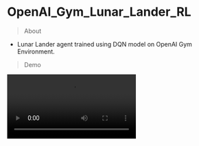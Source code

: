 # OpenAI_Gym_Lunar_Lander_RL

> About

- Lunar Lander agent trained using DQN model on OpenAI Gym Environment.

> Demo

![Demo GIF](./trained-agent-v9-e4000.mp4)
